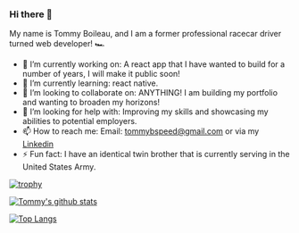 ### Hi there 👋
 My name is Tommy Boileau, and I am a former professional racecar driver turned web developer! 🏎


- 🔭 I’m currently working on: A react app that I have wanted to build for a number of years, I will make it public soon!
- 🌱 I’m currently learning: react native.
- 👯 I’m looking to collaborate on: ANYTHING! I am building my portfolio and wanting to broaden my horizons!
- 🤔 I’m looking for help with: Improving my skills and showcasing my abilities to potential employers.
- 📫 How to reach me: Email: tommybspeed@gmail.com or via my [Linkedin](https://www.linkedin.com/in/tommy-boileau-51668a244/)
- ⚡ Fun fact: I have an identical twin brother that is currently serving in the United States Army.

[![trophy](https://github-profile-trophy.vercel.app/?username=TommyBspeed&theme=onedark)](https://github.com/ryo-ma/github-profile-trophy)

[![Tommy's github stats](https://github-readme-stats.vercel.app/api?username=TommyBspeed&count_private=true&show_icons=true&theme=radical&hide_rank=false)](https://github.com/anuraghazra/github-readme-stats)

[![Top Langs](https://github-readme-stats.vercel.app/api/top-langs/?username=TommyBspeed)](https://github.com/anuraghazra/github-readme-stats)

